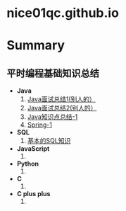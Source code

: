 # nice01qc.github.io

# Summary #
## 平时编程基础知识总结 ##
<ul>
<li>
<b>Java</b>	<ol>
				<li><a href="https://github.com/nice01qc/Summary/blob/master/Java/java%E7%9F%A5%E8%AF%86%E7%82%B9-1.md">Java面试总结1(别人的）</a></li>
    			<li><a href="https://github.com/nice01qc/Summary/blob/master/Java/Java%E9%9D%A2%E8%AF%952(%E5%88%AB%E4%BA%BA%E7%9A%84).md">Java面试总结2(别人的）</a></li>
    			<li><a href="https://github.com/nice01qc/Summary/blob/master/Java/java%E7%9F%A5%E8%AF%86%E7%82%B9-1.md">Java知识点总结-1</a></li>
				<li><a href="https://github.com/nice01qc/Summary/blob/master/Java/spring-1.md">Spring-1</a></li>
			</ol>
</li>



<li>
<b>SQL</b>	<ol>
				<li><a href="https://github.com/nice01qc/Summary/blob/master/SQL/mysqlexcercise.sql">基本的SQL知识</a></li>
			</ol>
</li>



<li>
<b>JavaScript</b>	<ol>
						<li></li>
					</ol>
</li>



<li>
<b>Python</b>	<ol>
					<li></li>
				</ol>
</li>



<li>
<b>C</b>	<ol>
				<li></li>
			</ol>
</li>



<li>
<b>C plus plus</b>	<ol>
						<li></li>
					</ol>
</li>
</ul>




